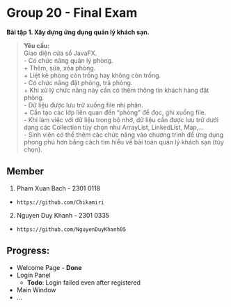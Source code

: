 # Group 20 - Final Exam

**Bài tập 1. Xây dựng ứng dụng quản lý khách sạn.**

> **Yêu cầu:**  
Giao diện cửa sổ JavaFX.  
    - Có chức năng quản lý phòng.  
        + Thêm, sửa, xóa phòng.  
        + Liệt kê phòng còn trống hay không còn trống.  
    - Có chức năng đặt phòng, trả phòng.  
        + Khi xử lý chức năng này cần có thêm thông tin khách hàng đặt phòng.  
    - Dữ liệu được lưu trữ xuống file nhị phân.  
        + Cần tạo các lớp liên quan đến “phòng” để đọc, ghi xuống file.  
    - Khi làm việc với dữ liệu trong bộ nhớ, dữ liệu cần  được lưu trữ dưới dạng các Collection tùy chọn như   ArrayList, LinkedList, Map,...  
    - Sinh viên có thể thêm các chức năng vào chương trình để ứng dụng phong phú hơn bằng cách tìm hiểu về bài toán quản lý khách sạn (tùy chọn).

## Member

1. Pham Xuan Bach - 2301 0118

- `https://github.com/Chikamiri`

2. Nguyen Duy Khanh - 2301 0335

- `https://github.com/NguyenDuyKhanh05`

## Progress:

- Welcome Page - **Done**
- Login Panel
    + **Todo**: Login failed even after registered
- Main Window
- ...